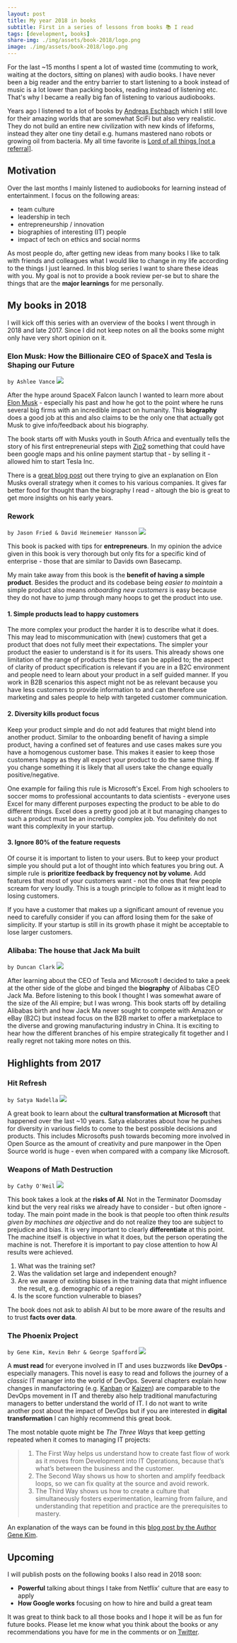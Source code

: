 ```yaml
---
layout: post
title: My year 2018 in books
subtitle: First in a series of lessons from books 📚 I read
tags: [development, books]
share-img: ./img/assets/book-2018/logo.png
image: ./img/assets/book-2018/logo.png
---
```


For the last ~15 months I spent a lot of wasted time (commuting to work, waiting at the doctors, sitting on planes) with audio books. I have never been a big reader and the entry barrier to start listening to a book instead of music is a lot lower than packing books, reading instead of listening etc. That's why I became a really big fan of listening to various audiobooks.

Years ago I listened to a lot of books by [Andreas Eschbach](https://en.wikipedia.org/wiki/Andreas_Eschbach) which I still love for their amazing worlds that are somewhat SciFi but also very realistic. They do not build an entire new civilization with new kinds of lifeforms, instead they alter one tiny detail e.g. humans mastered nano robots or growing oil from bacteria. My all time favorite is [Lord of all things [not a referral]](https://www.amazon.de/Lord-All-Things-Andreas-Eschbach/dp/1477849815).

## Motivation

Over the last months I mainly listened to audiobooks for learning instead of entertainment. I focus on the following areas:

- team culture
- leadership in tech
- entrepreneurship / innovation
- biographies of interesting (IT) people
- impact of tech on ethics and social norms

As most people do, after getting new ideas from many books I like to talk with friends and colleagues what I would like to change in my life according to the things I just learned. In this blog series I want to share these ideas with you.
My goal is not to provide a book review per-se but to share the things that are the **major learnings** for me personally.

## My books in 2018

I will kick off this series with an overview of the books I went through in 2018 and late 2017.
Since I did not keep notes on all the books some might only have very short opinion on it.

### Elon Musk: How the Billionaire CEO of SpaceX and Tesla is Shaping our Future

`by Ashlee Vance` <img src="{{ site.baseurl }}/img/assets/book-2018/musk.jpg" class="right"/>

After the hype around SpaceX Falcon launch I wanted to learn more about [Elon Musk](https://twitter.com/elonmusk) - especially his past and how he got to the point where he runs several big firms with an incredible impact on humanity. This **biography** does a good job at this and also claims to be the only one that actually got Musk to give info/feedback about his biography.

The book starts off with Musks youth in South Africa and eventually tells the story of his first entrepreneurial steps with [Zip2](https://en.wikipedia.org/wiki/Zip2) something that could have been google maps and his online payment startup that - by selling it - allowed him to start Tesla Inc.

There is a [great blog post](https://waitbutwhy.com/2017/04/neuralink.html) out there trying to give an explanation on Elon Musks overall strategy when it comes to his various companies. It gives far better food for thought than the biography I read - altough the bio is great to get more insights on his early years.

### Rework

`by Jason Fried & David Heinemeier Hansson` <img src="{{ site.baseurl }}/img/assets/book-2018/rework.jpg" class="left"/>

This book is packed with tips for **entrepreneurs**. In my opinion the advice given in this book is very thorough but only fits for a specific kind of enterprise - those that are similar to Davids own Basecamp.

My main take away from this book is the **benefit of having a simple product**. Besides the product and its codebase being _easier to maintain_ a simple product also means _onboarding new customers_ is easy because they do not have to jump through many hoops to get the product into use.

#### 1. Simple products lead to happy customers

The more complex your product the harder it is to describe what it does. This may lead to miscommunication with (new) customers that get a product that does not fully meet their expectations. The simpler your product the easier to understand is it for its users.
This already shows one limitation of the range of products these tips can be applied to; the aspect of clarity of product specification is relevant if you are in a B2C environment and people need to learn about your product in a self guided manner. If you work in B2B scenarios this aspect might not be as relevant because you have less customers to provide information to and can therefore use marketing and sales people to help with targeted customer communication.

#### 2. Diversity kills product focus

Keep your product simple and do not add features that might blend into another product. Similar to the onboarding benefit of having a simple product, having a confined set of features and use cases makes sure you have a homogenous customer base. This makes it easier to keep those customers happy as they all expect your product to do the same thing. If you change something it is likely that all users take the change equally positive/negative.

One example for failing this rule is Microsoft's Excel. From high schoolers to soccer moms to professional accountants to data scientists - everyone uses Excel for many different purposes expecting the product to be able to do different things. Excel does a pretty good job at it but managing changes to such a product must be an incredibly complex job. You definitely do not want this complexity in your startup.

#### 3. Ignore 80% of the feature requests

Of course it is important to listen to your users. But to keep your product simple you should put a lot of thought into which features you bring out. A simple rule is **prioritize feedback by frequency not by volume**. Add features that most of your customers want - not the ones that few people scream for very loudly. This is a tough principle to follow as it might lead to losing customers.

If you have a customer that makes up a significant amount of revenue you need to carefully consider if you can afford losing them for the sake of simplicity. If your startup is still in its growth phase it might be acceptable to lose larger customers.

### Alibaba: The house that Jack Ma built

`by Duncan Clark` <img src="{{ site.baseurl }}/img/assets/book-2018/alibaba.jpg" class="right"/>

After learning about the CEO of Tesla and Microsoft I decided to take a peek at the other side of the globe and binged the **biography** of Alibabas CEO Jack Ma.
Before listening to this book I thought I was somewhat aware of the size of the Ali empire; but I was wrong. This book starts off by detailing Alibabas birth and how Jack Ma never sought to compete with Amazon or eBay (B2C) but instead focus on the B2B market to offer a marketplace to the diverse and growing manufacturing industry in China.
It is exciting to hear how the different branches of his empire strategically fit together and I really regret not taking more notes on this.

## Highlights from 2017

### Hit Refresh

`by Satya Nadella` <img src="{{ site.baseurl }}/img/assets/book-2018/nadella.jpg" class="left"/>

A great book to learn about the **cultural transformation at Microsoft** that happened over the last ~10 years. Satya elaborates about how he pushes for diversity in various fields to come to the best possible decisions and products. This includes Microsofts push towards becoming more involved in Open Source as the amount of creativity and pure manpower in the Open Source world is huge - even when compared with a company like Microsoft.

### Weapons of Math Destruction

`by Cathy O'Neil` <img src="{{ site.baseurl }}/img/assets/book-2018/math.jpg" class="right" />

This book takes a look at the **risks of AI**. Not in the Terminator Doomsday kind but the very real risks we already have to consider - but often ignore - today. The main point made in the book is that people too often think _results given by machines are objective_ and do not realize they too are subject to prejudice and bias. It is very important to clearly **differentiate** at this point. The machine itself is objective in what it does, but the person operating the machine is not. Therefore it is important to pay close attention to how AI results were achieved.

1. What was the training set?
1. Was the validation set large and independent enough?
1. Are we aware of existing biases in the training data that might influence the result, e.g. demographic of a region
1. Is the score function vulnerable to biases?

The book does not ask to ablish AI but to be more aware of the results and to trust **facts over data**. 

### The Phoenix Project

`by Gene Kim, Kevin Behr & George Spafford` <img src="{{ site.baseurl }}/img/assets/book-2018/phoenix.jpg" class="left"/>

A **must read** for everyone involved in IT and uses buzzwords like **DevOps** - especially managers. This novel is easy to read and follows the journey of a _classic_ IT manager into the world of DevOps. Several chapters explain how changes in manufactoring (e.g. [Kanban](https://en.wikipedia.org/wiki/Kanban) or [Kaizen](https://en.wikipedia.org/wiki/Kaizen)) are comparable to the DevOps movement in IT and thereby also help traditional manufacturing managers to better understand the world of IT. I do not want to write another post about the impact of DevOps but if you are interested in **digital transformation** I can highly recommend this great book.

The most notable quote might be _The Three Ways_ that keep getting repeated when it comes to managing IT projects:

> 1. The First Way helps us understand how to create fast flow of work as it moves from Development into IT Operations, because that’s what’s between the business and the customer.
> 1. The Second Way shows us how to shorten and amplify feedback loops, so we can fix quality at the source and avoid rework.
> 1. The Third Way shows us how to create a culture that simultaneously fosters experimentation, learning from failure, and understanding that repetition and practice are the prerequisites to mastery.

An explanation of the ways can be found in this [blog post by the Author Gene Kim](https://itrevolution.com/the-three-ways-principles-underpinning-devops/).

## Upcoming

I will publish posts on the following books I also read in 2018 soon:

- **Powerful** talking about things I take from Netflix' culture that are easy to apply
- **How Google works** focusing on how to hire and build a great team


It was great to think back to all those books and I hope it will be as fun for future books. Please let me know what you think about the books or any recommendations you have for me in the comments or on [Twitter](https://twitter.com/an0xff).
